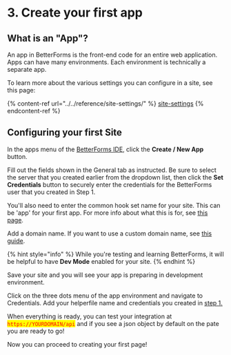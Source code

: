 # 3. Create your first app

## What is an "App"?

An app in BetterForms is the front-end code for an entire web application. Apps can have many environments. Each environment is technically a separate app.

To learn more about the various settings you can configure in a site, see this page:

{% content-ref url="../../reference/site-settings/" %}
[site-settings](../../reference/site-settings/)
{% endcontent-ref %}

## Configuring your first Site

In the apps menu of the [BetterForms IDE](https://app.fmbetterforms.com/#/sites), click the **Create / New App** button.

Fill out the fields shown in the General tab as instructed. Be sure to select the server that you created earlier from the dropdown list, then click the **Set Credentials** button to securely enter the credentials for the BetterForms user that you created in Step 1.

You'll also need to enter the common hook set name for your site. This can be 'app' for your first app. For more info about what this is for, see [this page](3.-introduction-to-hooks.md).

Add a domain name. If you want to use a custom domain name, see [this guide](../../reference/advanced-configuration/custom-domains.md).

{% hint style="info" %}
While you're testing and learning BetterForms, it will be helpful to have **Dev Mode** enabled for your site.&#x20;
{% endhint %}

Save your site and you will see your app is preparing in development environment.

Click on the three dots menu of the app environment and navigate to Credentials. Add your helperfile name and credentials you created in [step 1.](installation.md)

When everything is ready, you can test your integration at <mark style="color:red;">`https://YOURDOMAIN/api`</mark> and if you see a json object by default on the pate you are ready to go!

Now you can proceed to creating your first page!
